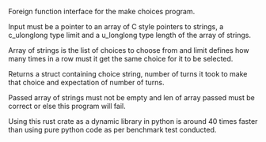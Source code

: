 Foreign function interface for the make choices program.

Input must be a pointer to an array of C style pointers to strings, a c_ulonglong type limit and a u_longlong type length of the array of strings.

Array of strings is the list of choices to choose from and limit defines how many times in a row must it get the same choice for it to be selected.

Returns a struct containing choice string, number of turns it took to make that choice and expectation of number of turns.

Passed array of strings must not be empty and len of array passed must be correct or else this program will fail.

Using this rust crate as a dynamic library in python is around 40 times faster than using pure python code as per benchmark test conducted.